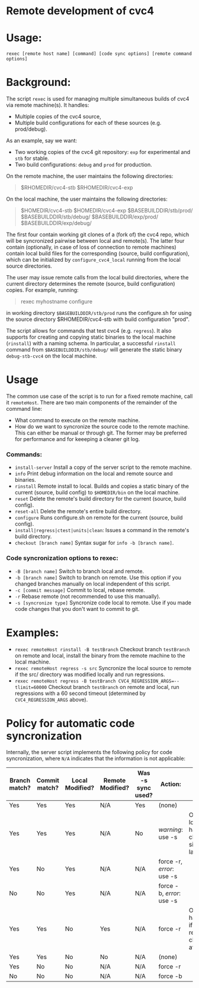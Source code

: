 # Remote development of cvc4

# Usage:

`rexec [remote host name] [command] [code sync options] [remote command options]`

# Background:

The script `rexec` is used for managing multiple simultaneous builds of cvc4 via
remote machine(s). It handles:
- Multiple copies of the cvc4 source,
- Multiple build configurations for each of these sources (e.g. prod/debug).

As an example, say we want:

* Two working copies of the cvc4 git repository: `exp` for experimental and `stb`
for stable.
* Two build configurations: `debug` and `prod` for production.

On the remote machine, the user maintains the following directories:

>$RHOMEDIR/cvc4-stb
> $RHOMEDIR/cvc4-exp

On the local machine, the user maintains the following directories:

> $HOMEDIR/cvc4-stb
> $HOMEDIR/cvc4-exp
> $BASEBUILDDIR/stb/prod/
> $BASEBUILDDIR/stb/debug/
> $BASEBUILDDIR/exp/prod/
> $BASEBUILDDIR/exp/debug/

The first four contain working git clones of a (fork of) the cvc4 repo, which
will be syncronized pairwise between local and remote(s). The latter four
contain (optionally, in case of loss of connection to remote machines) contain
local build files for the corresponding (source, build configuration), which
can be initialized by `configure_cvc4_local` running from the local source
directories.

The user may issue remote calls from the local build directories, where the
current directory determines the remote (source, build configuration) copies.
For example, running:

> rexec myhostname configure

in working directory `$BASEBUILDDIR/stb/prod` runs the configure.sh for
using the source directory $RHOMEDIR/cvc4-stb with build configuration "prod".

The script allows for commands that test cvc4 (e.g. `regress`). It also supports
for creating and copying static binaries to the local machine (`rinstall`)
with a naming schema. In particular, a successful `rinstall` command from
`$BASEBUILDDIR/stb/debug/` will generate the static binary `debug-stb-cvc4`
on the local machine.

# Usage

The common use case of the script is to run for a fixed remote machine, call it
`remoteHost`. There are two main components of the remainder of the command
line:
* What command to execute on the remote machine.
* How do we want to syncronize the source code to the remote machine. This can
either be manual or through git. The former may be preferred for performance
and for keeeping a cleaner git log.

### Commands:

* `install-server`
Install a copy of the server script to the remote machine.
* `info`
Print debug information on the local and remote source and binaries.
* `rinstall`
Remote install to local. Builds and copies a static binary of the current
(source, build config) to `$HOMEDIR/bin` on the local machine.
* `reset`
Delete the remote's build directory for the current (source, build config).
* `reset-all`
Delete the remote's entire build directory.
* `configure`
Runs configure.sh on remote for the current (source, build config).
* `install|regress|ctest|units|clean`: 
Issues a command in the remote's build directory.
* `checkout [branch name]`
Syntax sugar for `info -b [branch name]`.

### Code syncronization options to rexec:

* `-B [branch name]`
Switch to branch local and remote.
* `-b [branch name]`
Switch to branch on remote. Use this option if you changed branches manually on local independent of this script.
* `-c [commit message]`
Commit to local, rebase remote.
* `-r`
Rebase remote (not recommended to use this manually).
* `-s [syncronize type]`
Syncronize code local to remote. Use if you made code changes that you don't want to commit to git.

# Examples:

* `rexec remoteHost rinstall -B testBranch`
Checkout branch `testBranch` on remote and local, install the binary from the remote machine to the local machine.
* `rexec remoteHost regress -s src`
Syncronize the local source to remote if the src/ directory was modified locally and run regressions.
* `rexec remoteHost regress -B testBranch CVC4_REGRESSION_ARGS=--tlimit=60000`
Checkout branch `testBranch` on remote and local, run regressions with a 60 second timeout (determined by `CVC4_REGRESSION_ARGS` above).

# Policy for automatic code syncronization
 
Internally, the server script implements the following policy for code syncronization, where `N/A` indicates that the information is not applicable:

| Branch match? | Commit match? | Local Modified? | Remote Modified? | Was -s sync used? | Action:                 | Notes                                          |
|---------------|---------------|-----------------|------------------|-------------------|-------------------------|------------------------------------------------|
| Yes           | Yes           | Yes             | N/A              | Yes               | (none)                  |                                                |
| Yes           | Yes           | Yes             | N/A              | No                | *warning*: use -s         | OK if local has no changes since last -s       |
| Yes           | No            | Yes             | N/A              | N/A               | force -r, *error*: use -s |                                                |
| No            | No            | Yes             | N/A              | N/A               | force -b, *error*: use -s |                                                |
| Yes           | Yes           | No              | Yes              | N/A               | force -r                | Only happens if local reverts changes after -s |
| Yes           | Yes           | No              | No               | N/A               | (none)                  |                                                |
| Yes           | No            | No              | N/A              | N/A               | force -r                |                                                |
| No            | No            | No              | N/A              | N/A               | force -b                |                                                |
